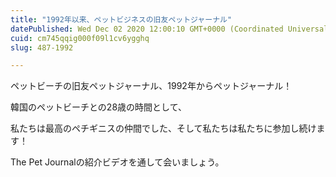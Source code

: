```yaml
---
title: "1992年以来、ペットビジネスの旧友ペットジャーナル"
datePublished: Wed Dec 02 2020 12:00:10 GMT+0000 (Coordinated Universal Time)
cuid: cm745qqig000f09l1cv6ygghq
slug: 487-1992

---
```



ペットビーチの旧友ペットジャーナル、1992年からペットジャーナル！

韓国のペットビーチとの28歳の時間として、

私たちは最高のペチギニスの仲間でした、そして私たちは私たちに参加し続けます！

The Pet Journalの紹介ビデオを通して会いましょう。